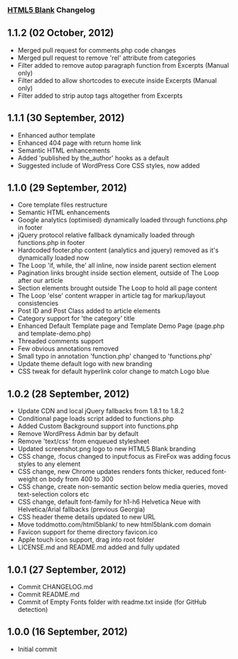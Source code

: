 ### [HTML5 Blank](http://html5blank.com) Changelog

## 1.1.2 (02 October, 2012)

* Merged pull request for comments.php code changes
* Merged pull request to remove 'rel' attribute from categories
* Filter added to remove autop paragraph function from Excerpts (Manual only)
* Filter added to allow shortcodes to execute inside Excerpts (Manual only)
* Filter added to strip autop tags altogether from Excerpts

## 1.1.1 (30 September, 2012)

* Enhanced author template
* Enhanced 404 page with return home link
* Semantic HTML enhancements
* Added 'published by the_author' hooks as a default
* Suggested include of WordPress Core CSS styles, now added

## 1.1.0 (29 September, 2012)

* Core template files restructure
* Semantic HTML enhancements
* Google analytics (optimised) dynamically loaded through functions.php in footer
* jQuery protocol relative fallback dynamically loaded through functions.php in footer
* Hardcoded footer.php content (analytics and jquery) removed as it's dynamically loaded now
* The Loop 'if, while, the' all inline, now inside parent section element
* Pagination links brought inside section element, outside of The Loop after our article
* Section elements brought outside The Loop to hold all page content
* The Loop 'else' content wrapper in article tag for markup/layout consistencies
* Post ID and Post Class added to article elements
* Category support for 'the category' title
* Enhanced Default Template page and Template Demo Page (page.php and template-demo.php)
* Threaded comments support
* Few obvious annotations removed
* Small typo in annotation 'function.php' changed to 'functions.php'
* Update theme default logo with new branding
* CSS tweak for default hyperlink color change to match Logo blue

## 1.0.2 (28 September, 2012)

* Update CDN and local jQuery fallbacks from 1.8.1 to 1.8.2
* Conditional page loads script added to functions.php
* Added Custom Background support into functions.php
* Remove WordPress Admin bar by default
* Remove 'text/css' from enqueued stylesheet
* Updated screenshot.png logo to new HTML5 Blank branding
* CSS change, :focus changed to input:focus as FireFox was adding focus styles to any element
* CSS change, new Chrome updates renders fonts thicker, reduced font-weight on body from 400 to 300
* CSS change, create non-semantic section below media queries, moved text-selection colors etc
* CSS change, default font-family for h1-h6 Helvetica Neue with Helvetica/Arial fallbacks (previous Georgia)
* CSS header theme details updated to new URL
* Move toddmotto.com/html5blank/ to new html5blank.com domain
* Favicon support for theme directory favicon.ico
* Apple touch icon support, drag into root folder
* LICENSE.md and README.md added and fully updated

## 1.0.1 (27 September, 2012)

* Commit CHANGELOG.md
* Commit README.md
* Commit of Empty Fonts folder with readme.txt inside (for GitHub detection)

## 1.0.0 (16 September, 2012)

* Initial commit